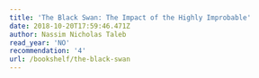 ```yaml
---
title: 'The Black Swan: The Impact of the Highly Improbable'
date: 2018-10-20T17:59:46.471Z
author: Nassim Nicholas Taleb
read_year: 'NO'
recommendation: '4'
url: /bookshelf/the-black-swan
---
```


